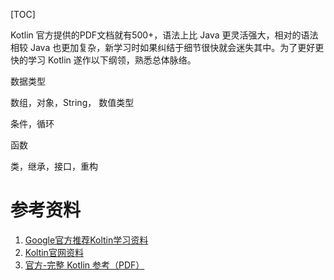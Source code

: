 [TOC]

Kotlin 官方提供的PDF文档就有500+，语法上比 Java 更灵活强大，相对的语法相较 Java 也更加复杂，新学习时如果纠结于细节很快就会迷失其中。为了更好更快的学习 Kotlin 遂作以下纲领，熟悉总体脉络。

数据类型

数组，对象，String， 数值类型

条件，循环

函数

类，继承，接口，重构

# 参考资料
1. [Google官方推荐Koltin学习资料](https://developer.android.google.cn/kotlin/resources.html)
2. [Koltin官网资料](https://kotlinlang.org/docs/reference/)
3. [官方-完整 Kotlin 参考（PDF）](https://www.kotlincn.net/docs/kotlin-docs.pdf)